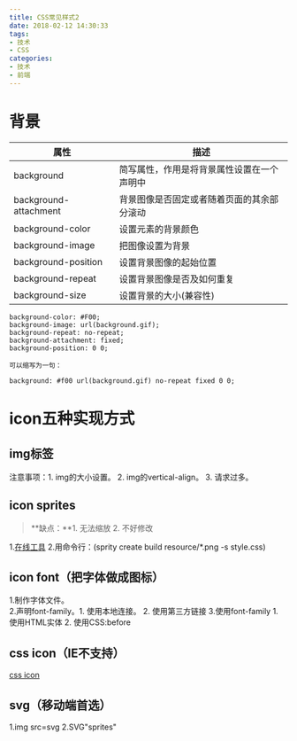 ```yaml
---
title: CSS常见样式2
date: 2018-02-12 14:30:33
tags:
- 技术
- CSS
categories:
- 技术
- 前端
---
```

# **背景**
<!--more-->
属性|	描述
---|---
background|	简写属性，作用是将背景属性设置在一个声明中
background-attachment	|背景图像是否固定或者随着页面的其余部分滚动
background-color|	设置元素的背景颜色
background-image	|把图像设置为背景
background-position	|设置背景图像的起始位置
background-repeat|	设置背景图像是否及如何重复
background-size|	设置背景的大小(兼容性)
```
background-color: #F00;
background-image: url(background.gif);
background-repeat: no-repeat;
background-attachment: fixed;
background-position: 0 0;

可以缩写为一句：

background: #f00 url(background.gif) no-repeat fixed 0 0;
```

# icon五种实现方式

## img标签
注意事项：1. img的大小设置。 2. img的vertical-align。  3. 请求过多。


## icon sprites
>**缺点：**1. 无法缩放    2. 不好修改

1.[在线工具](https://www.cn.spritegen.website-performance.org/)
2.用命令行：(sprity create build resource/*.png -s style.css)

## icon font（把字体做成图标）
1.制作字体文件。   
2.声明font-family。1. 使用本地连接。   2. 使用第三方链接
3.使用font-family   1. 使用HTML实体  2. 使用CSS:before

## css icon（**IE不支持**）
[css icon](http://cssicon.space/#/)
## svg（移动端首选）
1.img src=svg
2.SVG"sprites"



